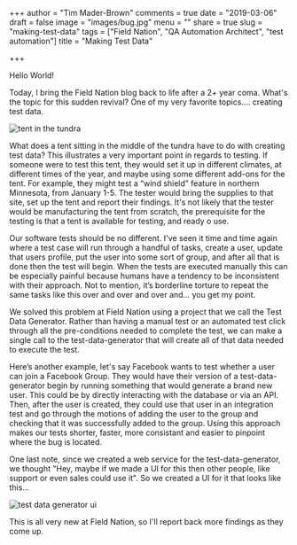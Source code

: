 +++
author = "Tim Mader-Brown"
comments = true
date = "2019-03-06"
draft = false
image = "images/bug.jpg"
menu = ""
share = true
slug = "making-test-data"
tags = ["Field Nation", "QA Automation Architect", "test automation"]
title = "Making Test Data"

+++

Hello World!

Today, I bring the Field Nation blog back to life after a 2+ year coma. What's the topic for this sudden revival?  One of my very favorite topics…. creating test data.

![tent in the tundra](/images/ice_tent.jpg)

What does a tent sitting in the middle of the tundra have to do with creating test data? This illustrates a very important point in regards to testing.  If someone were to test this tent, they would set it up in different climates, at different times of the year, and maybe using some different add-ons for the tent. For example, they might test a “wind shield” feature in northern Minnesota, from January 1-5.  The tester would bring the supplies to that site, set up the tent and report their findings.  It's not likely that the tester would be manufacturing the tent from scratch, the prerequisite for the testing is that a tent is available for testing, and ready o use.

Our software tests should be no different.  I've seen it time and time again where a test case will run through a handful of tasks, create a user, update that users profile, put the user into some sort of group, and after all that is done then the test will begin.  When the tests are executed manually this can be especially painful because humans have a tendency to be inconsistent with their approach. Not to mention, it’s borderline torture to repeat the same tasks like this over and over and over and… you get my point.

We solved this problem at Field Nation using a project that we call the Test Data Generator.  Rather than having a manual test or an automated test click through all the pre-conditions needed to complete the test, we can make a single call to the test-data-generator that will create all of that data needed to execute the test.

Here’s another example, let's say Facebook wants to test whether a user can join a Facebook Group.  They would have their version of a test-data-generator begin by running something that would generate a brand new user. This could be by directly interacting with the database or via an API. Then, after the user is created, they could use that user in an integration test and go through the motions of adding the user to the group and checking that it was successfully added to the group. Using this approach makes our tests shorter, faster, more consistant and easier to pinpoint where the bug is located.  

One last note, since we created a web service for the test-data-generator, we thought "Hey, maybe if we made a UI for this then other people, like support or even sales could use it".  So we created a UI for it that looks like this…

![test data generator ui](/images/tdgUI.png)

This is all very new at Field Nation, so I'll report back more findings as they come up.
